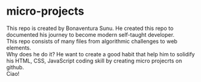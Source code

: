 # micro-projects

This repo is created by Bonaventura Sunu.
He created this repo to documented his journey to become modern self-taught developer.<br>
This repo consists of many files from algorithmic challenges to web elements.<br>
Why does he do it? He want to create a good habit that help him to solidify his HTML, CSS, JavaScript coding skill by creating micro projecrts on github.<br>
Ciao!
